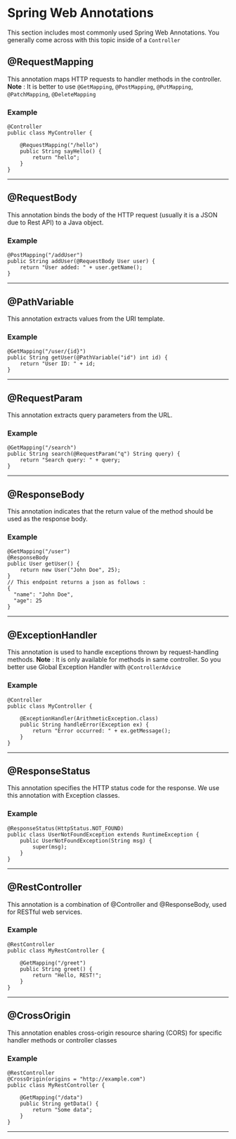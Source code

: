 # Spring Web Annotations
This section includes most commonly used Spring Web Annotations. You generally come across with this topic inside of a `Controller`  

## @RequestMapping  
This annotation maps HTTP requests to handler methods in the controller.
**Note** : It is better to use `@GetMapping`, `@PostMapping`, `@PutMapping`, `@PatchMapping`, `@DeleteMapping`
### Example
```
@Controller
public class MyController {

    @RequestMapping("/hello")
    public String sayHello() {
        return "hello";
    }
}
```
---
## @RequestBody  
This annotation binds the body of the HTTP request (usually it is a JSON due to Rest API) to a Java object.
### Example
```
@PostMapping("/addUser")
public String addUser(@RequestBody User user) {
    return "User added: " + user.getName();
}
```
---
## @PathVariable  
This annotation extracts values from the URI template.
### Example
```
@GetMapping("/user/{id}")
public String getUser(@PathVariable("id") int id) {
    return "User ID: " + id;
}
```
---
## @RequestParam  
This annotation extracts query parameters from the URL.  
### Example
```
@GetMapping("/search")
public String search(@RequestParam("q") String query) {
    return "Search query: " + query;
}
```
---
## @ResponseBody  
This annotation indicates that the return value of the method should be used as the response body.
### Example
```
@GetMapping("/user")
@ResponseBody
public User getUser() {
    return new User("John Doe", 25);
}
// This endpoint returns a json as follows :
{
  "name": "John Doe",
  "age": 25
}
```
---
## @ExceptionHandler  
This annotation is used to handle exceptions thrown by request-handling methods.
**Note** : It is only available for methods in same controller. So you better use Global Exception Handler with `@ControllerAdvice`
### Example
```
@Controller
public class MyController {

    @ExceptionHandler(ArithmeticException.class)
    public String handleError(Exception ex) {
        return "Error occurred: " + ex.getMessage();
    }
}
```
---
## @ResponseStatus  
This annotation specifies the HTTP status code for the response. We use this annotation with Exception classes.
### Example
```
@ResponseStatus(HttpStatus.NOT_FOUND)
public class UserNotFoundException extends RuntimeException {
    public UserNotFoundException(String msg) {
        super(msg);
    }
}
```
---
## @RestController  
This annotation is a combination of @Controller and @ResponseBody, used for RESTful web services.
### Example
```
@RestController
public class MyRestController {

    @GetMapping("/greet")
    public String greet() {
        return "Hello, REST!";
    }
}
```
---
## @CrossOrigin  
This annotation enables cross-origin resource sharing (CORS) for specific handler methods or controller classes
### Example
```
@RestController
@CrossOrigin(origins = "http://example.com")
public class MyRestController {

    @GetMapping("/data")
    public String getData() {
        return "Some data";
    }
}
```
---
